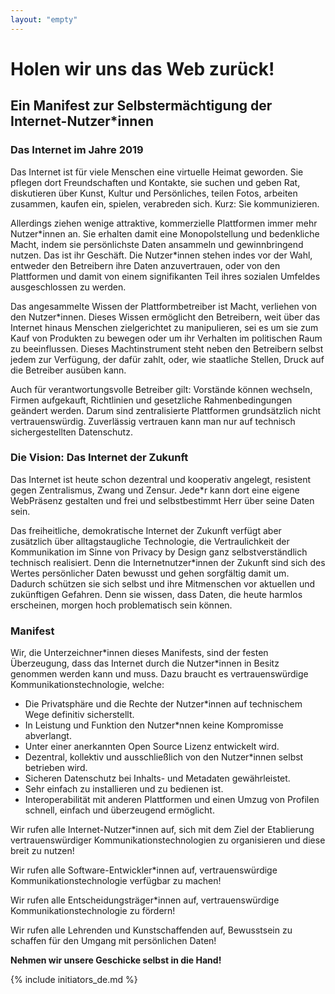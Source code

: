```yaml
---
layout: "empty"
---
```

# Holen wir uns das Web zurück!

## Ein Manifest zur Selbstermächtigung der Internet-Nutzer\*innen

### Das Internet im Jahre 2019

Das Internet ist für viele Menschen eine virtuelle Heimat geworden. Sie pflegen dort Freundschaften und Kontakte, sie suchen und geben Rat, diskutieren über Kunst, Kultur und Persönliches, teilen Fotos, arbeiten zusammen, kaufen ein, spielen, verabreden sich. Kurz: Sie kommunizieren.

Allerdings ziehen wenige attraktive, kommerzielle Plattformen immer mehr Nutzer\*innen an. Sie erhalten damit eine Monopolstellung und bedenkliche Macht, indem sie persönlichste Daten ansammeln und gewinnbringend nutzen. Das ist ihr Geschäft. Die Nutzer\*innen stehen indes vor der Wahl, entweder den Betreibern ihre Daten an­zuvertrauen, oder von den Plattformen und damit von einem signifikanten Teil ihres sozialen Umfeldes ausge­schlossen zu werden.

Das angesammelte Wissen der Plattformbetreiber ist Macht, verliehen von den Nutzer\*innen. Dieses Wissen er­möglicht den Betreibern, weit über das Internet hinaus Menschen zielgerichtet zu manipulieren, sei es um sie zum Kauf von Produkten zu bewegen oder um ihr Verhalten im politischen Raum zu beeinflussen. Dieses Machtinstru­ment steht neben den Betreibern selbst jedem zur Verfügung, der dafür zahlt, oder, wie staatliche Stellen, Druck auf die Betreiber ausüben kann.

Auch für verantwortungsvolle Betreiber gilt: Vorstände können wechseln, Firmen aufgekauft, Richtlinien und ge­setzliche Rahmenbedingungen geändert werden. Darum sind zentralisierte Plattformen grundsätzlich nicht ver­trauenswürdig. Zuverlässig vertrauen kann man nur auf technisch sichergestellten Datenschutz.


### Die Vision: Das Internet der Zukunft

Das Internet ist heute schon dezentral und kooperativ angelegt, resistent gegen Zentralismus, Zwang und Zensur. Jede\*r kann dort eine eigene WebPräsenz gestalten und frei und selbstbestimmt Herr über seine Daten sein.

Das freiheitliche, demokratische Internet der Zukunft verfügt aber zusätzlich über alltagstaugliche Technologie, die Vertraulichkeit der Kommunikation im Sinne von Privacy by Design ganz selbstverständlich technisch reali­siert. Denn die Internetnutzer\*innen der Zukunft sind sich des Wertes persönlicher Daten bewusst und gehen sorg­fältig damit um. Dadurch schützen sie sich selbst und ihre Mitmenschen vor aktuellen und zukünftigen Gefahren. Denn sie wissen, dass Daten, die heute harmlos erscheinen, morgen hoch problematisch sein können.


### Manifest

Wir, die Unterzeichner\*innen dieses Manifests, sind der festen Überzeugung, dass das Internet durch die Nutzer\*innen in Besitz genommen werden kann und muss.
Dazu braucht es vertrauenswürdige Kommunikationstechnologie, welche:

   * Die Privatsphäre und die Rechte der Nutzer\*innen auf technischem Wege definitiv sicherstellt.
   * In Leistung und Funktion den Nutzer\*nnen keine Kompromisse abverlangt.
   * Unter einer anerkannten Open Source Lizenz entwickelt wird.
   * Dezentral, kollektiv und ausschließlich von den Nutzer\*innen selbst betrieben wird.
   * Sicheren Datenschutz bei Inhalts- und Metadaten gewährleistet.
   * Sehr einfach zu installieren und zu bedienen ist.
   * Interoperabilität mit anderen Plattformen und einen Umzug von Profilen schnell, einfach und überzeu­gend ermöglicht.

Wir rufen alle Internet-Nutzer\*innen auf, sich mit dem Ziel der Etablierung vertrauenswürdiger Kommunikations­technologien zu organisieren und diese breit zu nutzen!

Wir rufen alle Software-Entwickler\*innen auf, vertrauenswürdige Kommunikationstechnologie verfügbar zu ma­chen!

Wir rufen alle Entscheidungsträger\*innen auf, vertrauenswürdige Kommunikationstechnologie zu fördern!

Wir rufen alle Lehrenden und Kunstschaffenden auf, Bewusstsein zu schaffen für den Umgang mit persönlichen Daten!

**Nehmen wir unsere Geschicke selbst in die Hand!**

{% include initiators_de.md %}

